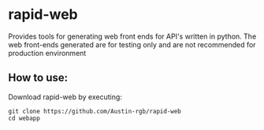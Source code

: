 # rapid-web
Provides tools for generating web front ends for API's written in python. 
The web front-ends generated are for testing only and are not recommended for production environment

## How to use:
Download rapid-web by executing:
```
git clone https://github.com/Austin-rgb/rapid-web
cd webapp
```
